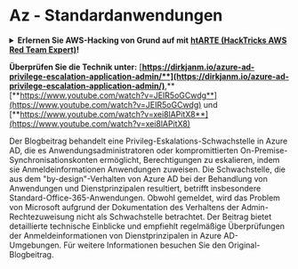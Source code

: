 # Az - Standardanwendungen

<details>

<summary><strong>Erlernen Sie AWS-Hacking von Grund auf mit</strong> <a href="https://training.hacktricks.xyz/courses/arte"><strong>htARTE (HackTricks AWS Red Team Expert)</strong></a><strong>!</strong></summary>

Andere Möglichkeiten, HackTricks zu unterstützen:

* Wenn Sie Ihr **Unternehmen in HackTricks beworben sehen möchten** oder **HackTricks im PDF-Format herunterladen möchten**, überprüfen Sie die [**ABONNEMENTPLÄNE**](https://github.com/sponsors/carlospolop)!
* Holen Sie sich das [**offizielle PEASS & HackTricks-Merchandise**](https://peass.creator-spring.com)
* Entdecken Sie [**The PEASS Family**](https://opensea.io/collection/the-peass-family), unsere Sammlung exklusiver [**NFTs**](https://opensea.io/collection/the-peass-family)
* **Treten Sie der** 💬 [**Discord-Gruppe**](https://discord.gg/hRep4RUj7f) oder der [**Telegram-Gruppe**](https://t.me/peass) bei oder **folgen** Sie uns auf **Twitter** 🐦 [**@hacktricks_live**](https://twitter.com/hacktricks_live)**.**
* **Teilen Sie Ihre Hacking-Tricks, indem Sie PRs an die** [**HackTricks**](https://github.com/carlospolop/hacktricks) und [**HackTricks Cloud**](https://github.com/carlospolop/hacktricks-cloud) GitHub-Repositories senden.

</details>

**Überprüfen Sie die Technik unter:** [**https://dirkjanm.io/azure-ad-privilege-escalation-application-admin/**](https://dirkjanm.io/azure-ad-privilege-escalation-application-admin/)**,** [**https://www.youtube.com/watch?v=JEIR5oGCwdg**](https://www.youtube.com/watch?v=JEIR5oGCwdg) und [**https://www.youtube.com/watch?v=xei8lAPitX8**](https://www.youtube.com/watch?v=xei8lAPitX8)

Der Blogbeitrag behandelt eine Privileg-Eskalations-Schwachstelle in Azure AD, die es Anwendungsadministratoren oder kompromittierten On-Premise-Synchronisationskonten ermöglicht, Berechtigungen zu eskalieren, indem sie Anmeldeinformationen Anwendungen zuweisen. Die Schwachstelle, die aus dem "by-design"-Verhalten von Azure AD bei der Behandlung von Anwendungen und Dienstprinzipalen resultiert, betrifft insbesondere Standard-Office-365-Anwendungen. Obwohl gemeldet, wird das Problem von Microsoft aufgrund der Dokumentation des Verhaltens der Admin-Rechtezuweisung nicht als Schwachstelle betrachtet. Der Beitrag bietet detaillierte technische Einblicke und empfiehlt regelmäßige Überprüfungen der Anmeldeinformationen von Dienstprinzipalen in Azure AD-Umgebungen. Für weitere Informationen besuchen Sie den Original-Blogbeitrag.
